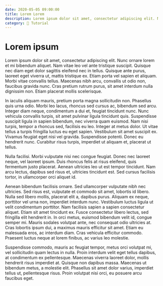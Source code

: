 ```yaml
---
date: 2020-05-05 09:00:00
title: Lorem Lorem
description: Lorem ipsum dolor sit amet, consectetur adipiscing elit. Nunc ornare lorem et mi bibendum aliquet.
category: 📑 Tutorial
---
```

# Lorem ipsum

Lorem ipsum dolor sit amet, consectetur adipiscing elit. Nunc ornare lorem et mi bibendum aliquet. Nam vitae leo vel ante tristique suscipit. Quisque nec diam eget dolor sagittis eleifend nec in tellus. Quisque ante purus, laoreet eget viverra ut, mattis tristique ex. Etiam porta vel sapien et aliquam. Morbi vitae convallis tellus. Maecenas nibh arcu, convallis ut odio non, faucibus gravida nunc. Cras pretium rutrum purus, sit amet interdum nulla dignissim non. Etiam placerat mollis scelerisque.

In iaculis aliquam mauris, pretium porta magna sollicitudin non. Phasellus quis urna odio. Morbi leo lacus, rhoncus sed cursus ac, bibendum sed arcu. Integer diam neque, condimentum a dui et, feugiat tincidunt nunc. Nunc vehicula convallis turpis, sit amet pulvinar ligula tincidunt quis. Suspendisse suscipit ligula in sapien bibendum, nec viverra quam euismod. Nam nisi turpis, tempor a rhoncus sed, facilisis eu leo. Integer at metus dolor. Ut vitae tellus a turpis fringilla luctus eu eget sapien. Vestibulum sit amet suscipit ex. Vivamus feugiat eget nisi vel gravida. Suspendisse potenti. Donec eu hendrerit nunc. Curabitur risus turpis, imperdiet ut aliquam et, placerat ut tellus.

Nulla facilisi. Morbi vulputate nisi nec congue feugiat. Donec nec laoreet neque, vel laoreet ipsum. Duis rhoncus felis at risus eleifend, quis fermentum justo placerat. Aenean ultricies leo ut est tempor tincidunt. Nam arcu lectus, dapibus sed risus et, ultricies tincidunt est. Sed cursus facilisis tortor, in ullamcorper orci aliquet id.

Aenean bibendum facilisis ornare. Sed ullamcorper vulputate nibh nec ultricies. Sed risus est, vulputate et commodo sit amet, lobortis id libero. Nulla sed libero mollis, placerat elit a, dapibus purus. Aliquam ex neque, porttitor vel urna non, imperdiet interdum nunc. Vestibulum luctus ligula ut velit condimentum porttitor. Nam facilisis sapien a sapien consectetur aliquet. Etiam sit amet tincidunt ex. Fusce consectetur libero lectus, sed fringilla elit hendrerit in. In orci metus, euismod bibendum velit id, congue semper mi. Mauris sodales volutpat ante, nec consequat odio ultricies at. Cras lobortis ipsum dui, a maximus mauris efficitur sit amet. Etiam eu malesuada eros, ac interdum diam. Cras vehicula efficitur commodo. Praesent luctus neque at lorem finibus, ac varius leo molestie.

Suspendisse commodo, mauris ac feugiat tempor, metus orci volutpat mi, vel sollicitudin quam lectus in nulla. Proin interdum velit eget tellus dapibus, at condimentum ex pellentesque. Maecenas viverra laoreet dolor, mollis hendrerit risus imperdiet at. Quisque non dapibus massa. Maecenas ut bibendum metus, a molestie elit. Phasellus sit amet dolor varius, imperdiet tellus ut, pellentesque risus. Proin volutpat nisi orci, eu posuere arcu faucibus eget.
